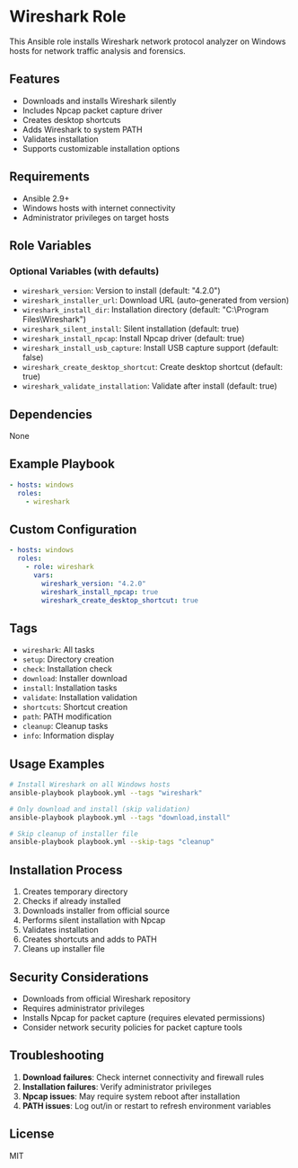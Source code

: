 # Wireshark Role

This Ansible role installs Wireshark network protocol analyzer on Windows hosts for network traffic analysis and forensics.

## Features

- Downloads and installs Wireshark silently
- Includes Npcap packet capture driver
- Creates desktop shortcuts
- Adds Wireshark to system PATH
- Validates installation
- Supports customizable installation options

## Requirements

- Ansible 2.9+
- Windows hosts with internet connectivity
- Administrator privileges on target hosts

## Role Variables

### Optional Variables (with defaults)
- `wireshark_version`: Version to install (default: "4.2.0")
- `wireshark_installer_url`: Download URL (auto-generated from version)
- `wireshark_install_dir`: Installation directory (default: "C:\\Program Files\\Wireshark")
- `wireshark_silent_install`: Silent installation (default: true)
- `wireshark_install_npcap`: Install Npcap driver (default: true)
- `wireshark_install_usb_capture`: Install USB capture support (default: false)
- `wireshark_create_desktop_shortcut`: Create desktop shortcut (default: true)
- `wireshark_validate_installation`: Validate after install (default: true)

## Dependencies

None

## Example Playbook

```yaml
- hosts: windows
  roles:
    - wireshark
```

## Custom Configuration

```yaml
- hosts: windows
  roles:
    - role: wireshark
      vars:
        wireshark_version: "4.2.0"
        wireshark_install_npcap: true
        wireshark_create_desktop_shortcut: true
```

## Tags

- `wireshark`: All tasks
- `setup`: Directory creation
- `check`: Installation check
- `download`: Installer download
- `install`: Installation tasks
- `validate`: Installation validation
- `shortcuts`: Shortcut creation
- `path`: PATH modification
- `cleanup`: Cleanup tasks
- `info`: Information display

## Usage Examples

```bash
# Install Wireshark on all Windows hosts
ansible-playbook playbook.yml --tags "wireshark"

# Only download and install (skip validation)
ansible-playbook playbook.yml --tags "download,install"

# Skip cleanup of installer file
ansible-playbook playbook.yml --skip-tags "cleanup"
```

## Installation Process

1. Creates temporary directory
2. Checks if already installed
3. Downloads installer from official source
4. Performs silent installation with Npcap
5. Validates installation
6. Creates shortcuts and adds to PATH
7. Cleans up installer file

## Security Considerations

- Downloads from official Wireshark repository
- Requires administrator privileges
- Installs Npcap for packet capture (requires elevated permissions)
- Consider network security policies for packet capture tools

## Troubleshooting

1. **Download failures**: Check internet connectivity and firewall rules
2. **Installation failures**: Verify administrator privileges
3. **Npcap issues**: May require system reboot after installation
4. **PATH issues**: Log out/in or restart to refresh environment variables

## License

MIT
